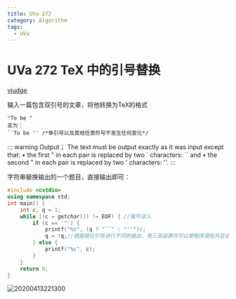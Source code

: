 ```yaml
---
title: UVa 272 
category: Algorithm
tags:
  - UVa
---
```


# UVa 272 TeX 中的引号替换

[vjudge](https://vjudge.net/problem/UVA-272)

输入一篇包含双引号的文章，将他转换为TeX的格式

```
"To be "
变为：
``To be '' /*单引号以及其他任意符号不发生任何变化*/
```

::: warning Output；
The text must be output exactly as it was input except that:
• the first " in each pair is replaced by two ` characters: `` and
• the second " in each pair is replaced by two ' characters: ''.
:::

字符串替换输出的一个题目，直接输出即可：

```cpp
#include <cstdio>
using namespace std;
int main() {
    int c, q = 1;
    while ((c = getchar()) != EOF) { //循环读入
        if (c == '"') {
            printf("%s", (q ? "``" : "''"));
            q = !q;//根据首位引号进行不同的输出，用三目运算符可以使程序简短并且语义明确
        } else {
            printf("%c", c);
        }
    }
    return 0;
}
```

![20200413221300](https://raw.githubusercontent.com/fengwei2002/Pictures_02/master/img/20200413221300.png)